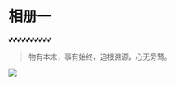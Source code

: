 # 相册一
:two_hearts::two_hearts::two_hearts::two_hearts::two_hearts::two_hearts::two_hearts::two_hearts::two_hearts::two_hearts:

> 物有本末，事有始终，追根溯源，心无旁骛。

![](/images/1.jpg)

